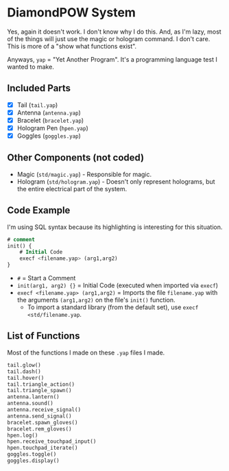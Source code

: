 # DiamondPOW System
Yes, again it doesn't work. I don't know why I do this. And, as I'm lazy, most of the things will just use the magic or hologram command. I don't care. This is more of a "show what functions exist".

Anyways, ``yap`` = "Yet Another Program". It's a programming language test I wanted to make.

## Included Parts
- [x] Tail (``tail.yap``)
- [x] Antenna (``antenna.yap``)
- [x] Bracelet (``bracelet.yap``)
- [x] Hologram Pen (``hpen.yap``)
- [x] Goggles (``goggles.yap``)

## Other Components (not coded)
- Magic (``std/magic.yap``) - Responsible for magic.
- Hologram (``std/hologram.yap``) - Doesn't only represent holograms, but the entire electrical part of the system.

## Code Example
I'm using SQL syntax because its highlighting is interesting for this situation.

```sql
# comment
init() {
	# Initial Code
	execf <filename.yap> (arg1,arg2)
}
```

- ``#`` = Start a Comment
- ``init(arg1, arg2) {}`` = Initial Code (executed when imported via ``execf``)
- ``execf <filename.yap> (arg1,arg2)`` = Imports the file ``filename.yap`` with the arguments ``(arg1,arg2)`` on the file's ``init()`` function.
	- To import a standard library (from the default set), use ``execf <std/filename.yap``.

## List of Functions
Most of the functions I made on these ``.yap`` files I made.

```python
tail.glow()
tail.dash()
tail.hover()
tail.triangle_action()
tail.triangle_spawn()
antenna.lantern()
antenna.sound()
antenna.receive_signal()
antenna.send_signal()
bracelet.spawn_gloves()
bracelet.rem_gloves()
hpen.log()
hpen.receive_touchpad_input()
hpen.touchpad_iterate()
goggles.toggle()
goggles.display()
```